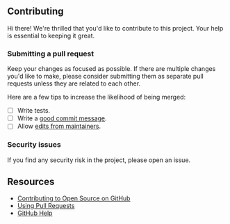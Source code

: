 ## Contributing

Hi there! We're thrilled that you'd like to contribute to this project.
Your help is essential to keeping it great.

### Submitting a pull request

Keep your changes as focused as possible. If there are multiple changes you'd like to make,
please consider submitting them as separate pull requests unless they are related to each other.

Here are a few tips to increase the likelihood of being merged:

- [ ] Write tests.
- [ ] Write a [good commit message](http://tbaggery.com/2008/04/19/a-note-about-git-commit-messages.html).
- [ ] Allow [edits from maintainers](https://blog.github.com/2016-09-07-improving-collaboration-with-forks/).

### Security issues
If you find any security risk in the project, please open an issue.

## Resources

- [Contributing to Open Source on GitHub](https://guides.github.com/activities/contributing-to-open-source/)
- [Using Pull Requests](https://help.github.com/articles/using-pull-requests/)
- [GitHub Help](https://help.github.com)
